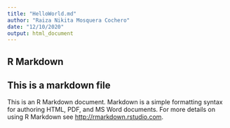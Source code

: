 ```yaml
---
title: "HelloWorld.md"
author: "Raiza Nikita Mosquera Cochero"
date: "12/10/2020"
output: html_document
---
```



## R Markdown

## This is a markdown file

This is an R Markdown document. Markdown is a simple formatting syntax for authoring HTML, PDF, and MS Word documents. For more details on using R Markdown see <http://rmarkdown.rstudio.com>.



